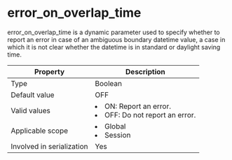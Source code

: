 # error_on_overlap_time

error_on_overlap_time is a dynamic parameter used to specify whether to report an error in case of an ambiguous boundary datetime value, a case in which it is not clear whether the datetime is in standard or daylight saving time.

| **Property** | **Description** |
|---------|-------------------------------------------------------------------------------------------------------------------|
| Type | Boolean |
| Default value | OFF |
| Valid values | <li> ON: Report an error.   <li> OFF: Do not report an error. |
| Applicable scope | <li> Global   <li> Session |
| Involved in serialization | Yes |
